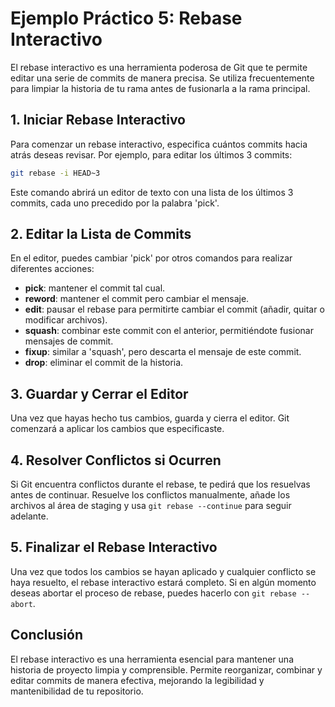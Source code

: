 # Ejemplo Práctico 5: Rebase Interactivo 

El rebase interactivo es una herramienta poderosa de Git que te permite editar una serie de commits de manera precisa. Se utiliza frecuentemente para limpiar la historia de tu rama antes de fusionarla a la rama principal.

## 1. Iniciar Rebase Interactivo

Para comenzar un rebase interactivo, especifica cuántos commits hacia atrás deseas revisar. Por ejemplo, para editar los últimos 3 commits:

```bash
git rebase -i HEAD~3
```

Este comando abrirá un editor de texto con una lista de los últimos 3 commits, cada uno precedido por la palabra 'pick'.

## 2. Editar la Lista de Commits

En el editor, puedes cambiar 'pick' por otros comandos para realizar diferentes acciones:

- **pick**: mantener el commit tal cual.
- **reword**: mantener el commit pero cambiar el mensaje.
- **edit**: pausar el rebase para permitirte cambiar el commit (añadir, quitar o modificar archivos).
- **squash**: combinar este commit con el anterior, permitiéndote fusionar mensajes de commit.
- **fixup**: similar a 'squash', pero descarta el mensaje de este commit.
- **drop**: eliminar el commit de la historia.

## 3. Guardar y Cerrar el Editor

Una vez que hayas hecho tus cambios, guarda y cierra el editor. Git comenzará a aplicar los cambios que especificaste.

## 4. Resolver Conflictos si Ocurren

Si Git encuentra conflictos durante el rebase, te pedirá que los resuelvas antes de continuar. Resuelve los conflictos manualmente, añade los archivos al área de staging y usa `git rebase --continue` para seguir adelante.

## 5. Finalizar el Rebase Interactivo

Una vez que todos los cambios se hayan aplicado y cualquier conflicto se haya resuelto, el rebase interactivo estará completo. Si en algún momento deseas abortar el proceso de rebase, puedes hacerlo con `git rebase --abort`.

## Conclusión

El rebase interactivo es una herramienta esencial para mantener una historia de proyecto limpia y comprensible. Permite reorganizar, combinar y editar commits de manera efectiva, mejorando la legibilidad y mantenibilidad de tu repositorio.
